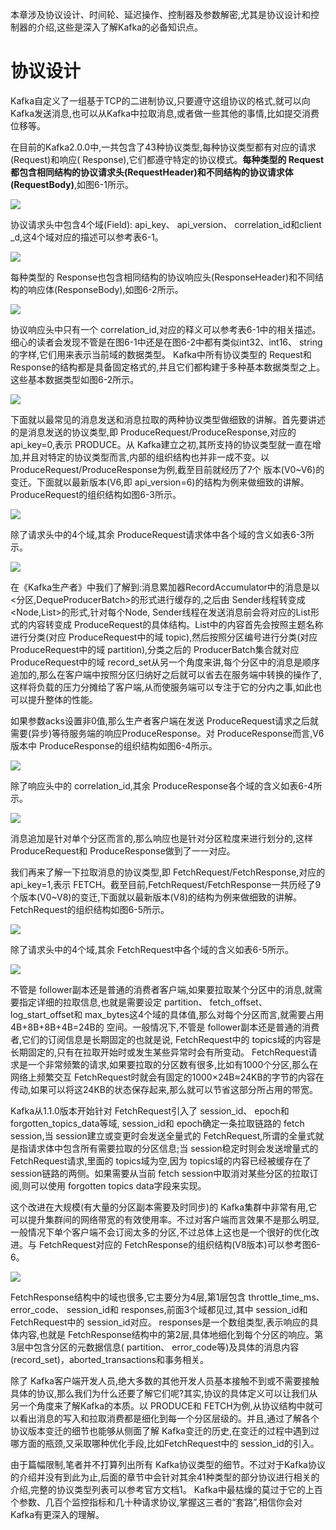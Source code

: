 本章涉及协议设计、时间轮、延迟操作、控制器及参数解密,尤其是协议设计和控制器的介绍,这些是深入了解Kafka的必备知识点。

# 协议设计

Kafka自定义了一组基于TCP的二进制协议,只要遵守这组协议的格式,就可以向 Kafka发送消息,也可以从Kafka中拉取消息,或者做一些其他的事情,比如提交消费位移等。

在目前的Kafka2.0.0中,一共包含了43种协议类型,每种协议类型都有对应的请求(Request)和响应( Response),它们都遵守特定的协议模式。**每种类型的 Request都包含相同结构的协议请求头(RequestHeader)和不同结构的协议请求体(RequestBody)**,如图6-1所示。

![](C:\Document\Github\interview\MQ\Kafka\img\协议设计01.png)	

协议请求头中包含4个域(Field): api_key、 api_version、 correlation_id和client _d,这4个域对应的描述可以参考表6-1。

![](C:\Document\Github\interview\MQ\Kafka\img\协议设计02.png)	

每种类型的 Response也包含相同结构的协议响应头(ResponseHeader)和不同结构的响应体(ResponseBody),如图6-2所示。

![](C:\Document\Github\interview\MQ\Kafka\img\协议设计03.png)	

协议响应头中只有一个 correlation_id,对应的释义可以参考表6-1中的相关描述。
细心的读者会发现不管是在图6-1中还是在图6-2中都有类似int32、int16、 string的字样,它们用来表示当前域的数据类型。 Kafka中所有协议类型的 Request和 Response的结构都是具备固定格式的,并且它们都构建于多种基本数据类型之上。这些基本数据类型如图6-2所示。

![](C:\Document\Github\interview\MQ\Kafka\img\协议设计04.png)	

下面就以最常见的消息发送和消息拉取的两种协议类型做细致的讲解。首先要讲述的是消息发送的协议类型,即 ProduceRequest/ProduceResponse,对应的 api_key=0,表示 PRODUCE。从 Kafka建立之初,其所支持的协议类型就一直在增加,并且对特定的协议类型而言,内部的组织结构也并非一成不变。以 ProduceRequest/ProduceResponse为例,截至目前就经历了7个
版本(V0~V6)的变迁。下面就以最新版本(V6,即 api_version=6)的结构为例来做细致的讲解。 ProduceRequest的组织结构如图6-3所示。

![](C:\Document\Github\interview\MQ\Kafka\img\协议设计05.png)	



除了请求头中的4个域,其余 ProduceRequest请求体中各个域的含义如表6-3所示。

![](C:\Document\Github\interview\MQ\Kafka\img\协议设计06.png)	

在《Kafka生产者》中我们了解到:消息累加器RecordAccumulator中的消息是以<分区,DequeProducerBatch>的形式进行缓存的,之后由 Sender线程转变成<Node,List<ProducerBatch>>的形式,针对每个Node, Sender线程在发送消息前会将对应的List<ProducerBatch>形式的内容转变成 ProduceRequest的具体结构。List<ProducerBatch>中的内容首先会按照主题名称进行分类(对应 ProduceRequest中的域 topic),然后按照分区编号进行分类(对应 ProduceRequest中的域 partition),分类之后的 ProducerBatch集合就对应 ProduceRequest中的域 record_set从另一个角度来讲,每个分区中的消息是顺序追加的,那么在客户端中按照分区归纳好之后就可以省去在服务端中转换的操作了,这样将负载的压力分摊给了客户端,从而使服务端可以专注于它的分内之事,如此也可以提升整体的性能。

如果参数acks设置非0值,那么生产者客户端在发送 ProduceRequest请求之后就需要(异步)等待服务端的响应ProduceResponse。对 ProduceResponse而言,V6版本中 ProduceResponse的组织结构如图6-4所示。

![](C:\Document\Github\interview\MQ\Kafka\img\协议设计07.png)	

除了响应头中的 correlation_id,其余 ProduceResponse各个域的含义如表6-4所示。

![](C:\Document\Github\interview\MQ\Kafka\img\协议设计08.png)	

消息追加是针对单个分区而言的,那么响应也是针对分区粒度来进行划分的,这样ProduceRequest和 ProduceResponse做到了一一对应。

我们再来了解一下拉取消息的协议类型,即 FetchRequest/FetchResponse,对应的 api_key=1,表示 FETCH。截至目前,FetchRequest/FetchResponse一共历经了9个版本(V0~V8)的变迁,下面就以最新版本(V8)的结构为例来做细致的讲解。 FetchRequest的组织结构如图6-5所示。

![](C:\Document\Github\interview\MQ\Kafka\img\协议设计09.png)	



除了请求头中的4个域,其余 FetchRequest中各个域的含义如表6-5所示。

![](C:\Document\Github\interview\MQ\Kafka\img\协议设计10.png)	

不管是 follower副本还是普通的消费者客户端,如果要拉取某个分区中的消息,就需要指定详细的拉取信息,也就是需要设定 partition、 fetch_offset、log_start_offset和 max_bytes这4个域的具体值,那么对每个分区而言,就需要占用4B+8B+8B+4B=24B的
空间。一般情况下,不管是 follower副本还是普通的消费者,它们的订阅信息是长期固定的也就是说, FetchRequest中的 topics域的内容是长期固定的,只有在拉取开始时或发生某些异常时会有所变动。 FetchRequest请求是一个非常频繁的请求,如果要拉取的分区数有很多,比如有1000个分区,那么在网络上频繁交互 FetchRequest时就会有固定的1000×24B≈24KB的字节的内容在传动,如果可以将这24KB的状态保存起来,那么就可以节省这部分所占用的带宽。

Kafka从1.1.0版本开始针对 FetchRequest引入了 session_id、 epoch和 forgotten_topics_data等域, session_id和 epoch确定一条拉取链路的 fetch session,当 session建立或变更时会发送全量式的 FetchRequest,所谓的全量式就是指请求体中包含所有需要拉取的分区信息;当 session稳定时则会发送增量式的 FetchRequest请求,里面的 topics域为空,因为 topics域的内容已经被缓存在了 session链路的两侧。如果需要从当前 fetch session中取消对某些分区的拉取订阅,则可以使用 forgotten topics data字段来实现。

这个改进在大规模(有大量的分区副本需要及时同步)的 Kafka集群中非常有用,它可以提升集群间的网络带宽的有效使用率。不过对客户端而言效果不是那么明显,一般情况下单个客户端不会订阅太多的分区,不过总体上这也是一个很好的优化改进。与 FetchRequest对应的 FetchResponse的组织结构(V8版本)可以参考图6-6。

![](C:\Document\Github\interview\MQ\Kafka\img\协议设计11.png)	



FetchResponse结构中的域也很多,它主要分为4层,第1层包含 throttle_time_ms、error_code、 session_id和 responses,前面3个域都见过,其中 session_id和FetchRequest中的 session_id对应。 responses是一个数组类型,表示响应的具体内容,也就是 FetchResponse结构中的第2层,具体地细化到每个分区的响应。第3层中包含分区的元数据信息( partition、 error_code等)及具体的消息内容(record_set)，aborted_transactions和事务相关。

除了 Kafka客户端开发人员,绝大多数的其他开发人员基本接触不到或不需要接触具体的协议,那么我们为什么还要了解它们呢?其实,协议的具体定义可以让我们从另一个角度来了解Kafka的本质。以 PRODUCE和 FETCH为例,从协议结构中就可以看出消息的写入和拉取消费都是细化到每一个分区层级的。并且,通过了解各个协议版本变迁的细节也能够从侧面了解 Kafka变迁的历史,在变迁的过程中遇到过哪方面的瓶颈,又采取哪种优化手段,比如FetchRequest中的 session_id的引入。

由于篇幅限制,笔者并不打算列出所有 Kafka协议类型的细节。不过对于Kafka协议的介绍并没有到此为止,后面的章节中会针对其余41种类型的部分协议进行相关的介绍,完整的协议类型列表可以参考官方文档1。 Kafka中最枯燥的莫过于它的上百个参数、几百个监控指标和几十种请求协议,掌握这三者的“套路”,相信你会对 Kafka有更深入的理解。